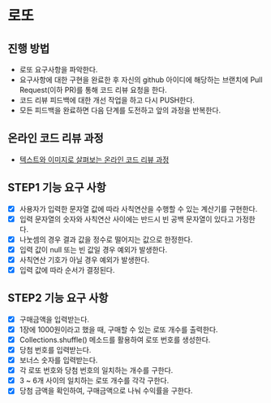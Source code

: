 # 로또
## 진행 방법
* 로또 요구사항을 파악한다.
* 요구사항에 대한 구현을 완료한 후 자신의 github 아이디에 해당하는 브랜치에 Pull Request(이하 PR)를 통해 코드 리뷰 요청을 한다.
* 코드 리뷰 피드백에 대한 개선 작업을 하고 다시 PUSH한다.
* 모든 피드백을 완료하면 다음 단계를 도전하고 앞의 과정을 반복한다.

## 온라인 코드 리뷰 과정
* [텍스트와 이미지로 살펴보는 온라인 코드 리뷰 과정](https://github.com/next-step/nextstep-docs/tree/master/codereview)

## STEP1 기능 요구 사항
- [x] 사용자가 입력한 문자열 값에 따라 사칙연산을 수행할 수 있는 계산기를 구현한다.
- [x] 입력 문자열의 숫자와 사칙연산 사이에는 반드시 빈 공백 문자열이 있다고 가정한다.
- [x] 나눗셈의 경우 결과 값을 정수로 떨어지는 값으로 한정한다.
- [x] 입력 값이 null 또는 빈 값일 경우 예외가 발생한다.
- [x] 사칙연산 기호가 아닐 경우 예외가 발생한다.
- [x] 입력 값에 따라 순서가 결정된다.

## STEP2 기능 요구 사항
- [x] 구매금액을 입력받는다.
- [x] 1장에 1000원이라고 했을 때, 구매할 수 있는 로또 개수를 출력한다.
- [x] Collections.shuffle() 메소드를 활용하여 로또 번호를 생성한다.
- [x] 당첨 번호를 입력받는다.
- [x] 보너스 숫자를 입력받는다.
- [x] 각 로또 번호와 당첨 번호의 일치하는 개수를 구한다.
- [x] 3 ~ 6개 사이의 일치하는 로또 개수를 각각 구한다.
- [x] 당첨 금액을 확인하여, 구매금액으로 나눠 수익률을 구한다.